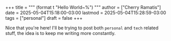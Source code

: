 +++
title = """
  (format t "Hello World~%")
  """
author = ["Cherry Ramatis"]
date = 2025-05-04T15:18:00-03:00
lastmod = 2025-05-04T15:28:59-03:00
tags = ["personal"]
draft = false
+++

Nice that you're here! I'll be trying to post both `personal` and `tech` related stuff, the idea is to keep me writing more constantly.
